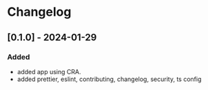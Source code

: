 # Changelog

## [0.1.0] - 2024-01-29

### Added
- added app using CRA.
- added  prettier, eslint, contributing, changelog, security, ts config
